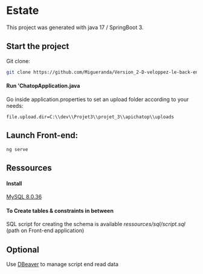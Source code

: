 # Estate

This project was generated with java 17 / SpringBoot 3.

## Start the project

Git clone:

```bash
git clone https://github.com/Migueranda/Version_2-D-veloppez-le-back-end-en-utilisant-Java-et-Spring
```
#### Run 'ChatopApplication.java

Go inside application.properties to set an upload folder according to your needs:

```
file.upload.dir=C:\\dev\\Projet3\\projet_3\\apichatop\\uploads
```

## Launch Front-end:

```
ng serve
```
## Ressources

#### Install 
[MySQL 8.0.36](https://dev.mysql.com/downloads/installer/) 

#### To Create tables & constraints in between
SQL script for creating the schema is available *ressources/sql/script.sql* (path on Front-end application)

## Optional
Use [DBeaver](https://dbeaver.io/download/) to manage script end read data

